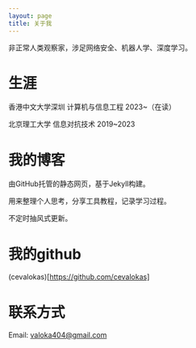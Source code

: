 ```yaml
---
layout: page
title: 关于我
---
```


非正常人类观察家，涉足网络安全、机器人学、深度学习。

# 生涯
香港中文大学深圳 计算机与信息工程 2023~（在读）

北京理工大学 信息对抗技术 2019~2023

# 我的博客

由GitHub托管的静态网页，基于Jekyll构建。

用来整理个人思考，分享工具教程，记录学习过程。

不定时抽风式更新。

# 我的github

(cevalokas)[https://github.com/cevalokas]

# 联系方式

Email: valoka404@gmail.com
